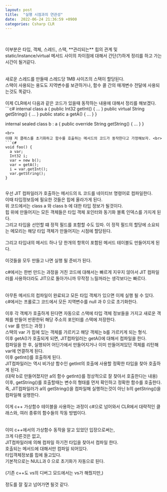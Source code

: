 ```yaml
---
layout: post
title:  "실행 시점과의 연관성"
date:  2022-06-24 21:36:59 +0900
categories: Csharp CLR
---
```



<br>
<br>
이부분은 타입, 객체, 스레드, 스택, **관리되는** 힙의 관계 및 static/instance/virtual 메서드 사이의 차이점에 대해서 간단(?)하게 정리를 하고 가는 시간이 될거같다. <br>
<br>
<br>
새로운 스레드를 만들때 스레드당 1MB 사이즈의 스택이 할당된다. <br>
스택이 사용되는 용도도 지역변수를 보관하거나, 함수 콜 간의 매개변수 전달에 사용되는것도 똑같다.<br>
<br>
이제 CLR에서 다음과 같은 코드가 있을때 동작하는 내용에 대해서 정리를 해보겠다. <br> 
```c#
internal class a {
  public         Int32 getInt() { ... }
  public virtual String getString() { ... }
  public static  a getA() { ... }
}

internal sealed class b : a {
  public override String getString() { ... }
}
```
<br>
이떄 저 클래스를 초기화하고 함수를 호출하는 메서드의 코드가 동작한다고 가정해보자. <br>
```c#
void foo() {
  a var;
  Int32 i;
  var = new b();
  var = getA();
  i = var.getInt();
  var.getString();
}
```
<br>
우선 JIT 컴파일러가 호출하는 메서드의 IL 코드를 네이티브 명령어로 컴파일한다.<br>
이때 타입정보등에 필요한 것들은 힙에 올라가게 된다. <br>
위 코드에서는 class a 와 class b 에 대한 타입 정보가 될것이다. <br>
힙 위에 만들어지는 모든 객체들은 타입 객체 포인터와 동기화 블록 인덱스를 가지게 된다. <br>
그리고 타입을 선언할 떄 정적 필드를 포함할 수도 있따. 이 정적 필드의 할당에 소요되는 메모리는 해당 타입 객체가 만들어지는 시점에 할당된다.<br>
<br>
그리고 타입내의 메서드 하나 당 한개의 항목이 포함된 메서드 테이블도 만들어지게 된다. <br>
<br>
이것들을 모두 만들고 나면 실행 될 준비가 된다. <br>
<br>
c#에서는 한번 만드는 과정을 거친 코드에 대해서는 빠르게 지우지 않아서 JIT 컴파일러를 사용하더라도 JIT으로 돌아가니까 무작정 느릴꺼라는 생각보다는 빠르다. <br>
<br>
<br>
아무튼 메서드의 컴파일이 완료되고 모든 타입 객체가 있으면 이제 실행 될 수 있다. <br>
c#에서는 프롤로그 코드에서 모든 지역변수를 null 과 0 으로 초기화한다. <br>
<br>
이후 각 객체가 호출하게 된다면 자동으로 스택에 타입 객체 정보들을 가지고 새로운 객체를 만들어 반환한뒤 해당 주소의 포인터를 스택에 저장한다. <br>
( var 를 만드는 과정 ) <br>
스택의 var 가 힙에 있는 객체를 가르키고 해당 객체는 b를 가르키게 되는 형식. <br>
이후 getA()가 호출되게 되면, JIT컴파일러는 getA()에 대해서 컴파일을 한다. <br>
컴파일을 한 후, 실행되어 어딘가에서 만들어지거나 이미 만들어져있던 객체를 리턴해 var에 연결하게 된다. <br>
이후 getInt()를 호출하게 된다. <br>
JIT컴파일러는 역시 비가상 함수인 getInt의 호출에 사용할 정확한 타입을 찾아 호출하게 된다. <br>
(대략 b로 만들어졌지만 a의 함수 getInt()를 정상적으로 잘 찾아서 호출한다는 내용)<br>
이후, getString()를 호출할때는 변수의 형태를 먼저 확인하고 정확한 함수를 호출한다. <br>
즉, JIT컴파일러가 a의 getString()을 컴파일해 실행하는것이 아닌 b의 getString()을 컴파일해 실행한다. <br>
<br>
이게 c++ 가상함수 테이블을 사용하는 과정이 c#으로 넘어와서 CLR에서 대략적인 클래스와, 여러 종류의 함수들의 작동 방법이다. <br>
<br>
<br>
이미 c++에서의 가상함수 동작을 알고 있었던 입장으로써는, <br>
크게 다른것은 없고, <br>
JIT컴파일러에 의해 컴파일 하기전 타입을 찾아서 컴파일 한다. <br>
호출되는 메서드에 대해서만 컴파일 되어있다. <br>
타입객체정보를 힙에 들고있다. <br>
기본적으로는 NULL과 0 으로 초기화가 자동으로 된다.<br>
<br>
(기존 c++도 vs의 디버그 모드에서는 vs가 해줬지만,)<br>
<br>
정도를 잘 짚고 넘어가면 될것 같다. <br>
<br>
<br>






